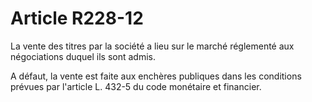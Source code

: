 # Article R228-12

La vente des titres par la société a lieu sur le marché réglementé aux négociations duquel ils sont admis.

A défaut, la vente est faite aux enchères publiques dans les conditions prévues par l'article L. 432-5 du code monétaire et financier.
